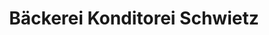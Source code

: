 ---
title: "Bäckerei Konditorei Schwietz"
url: /duisburg/baeckerei-konditorei-schwietz/
shop: Bäckerei
---